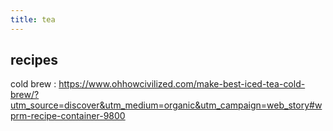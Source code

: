 ```yaml
---
title: tea
---
```


## recipes

cold brew 
: https://www.ohhowcivilized.com/make-best-iced-tea-cold-brew/?utm_source=discover&utm_medium=organic&utm_campaign=web_story#wprm-recipe-container-9800
